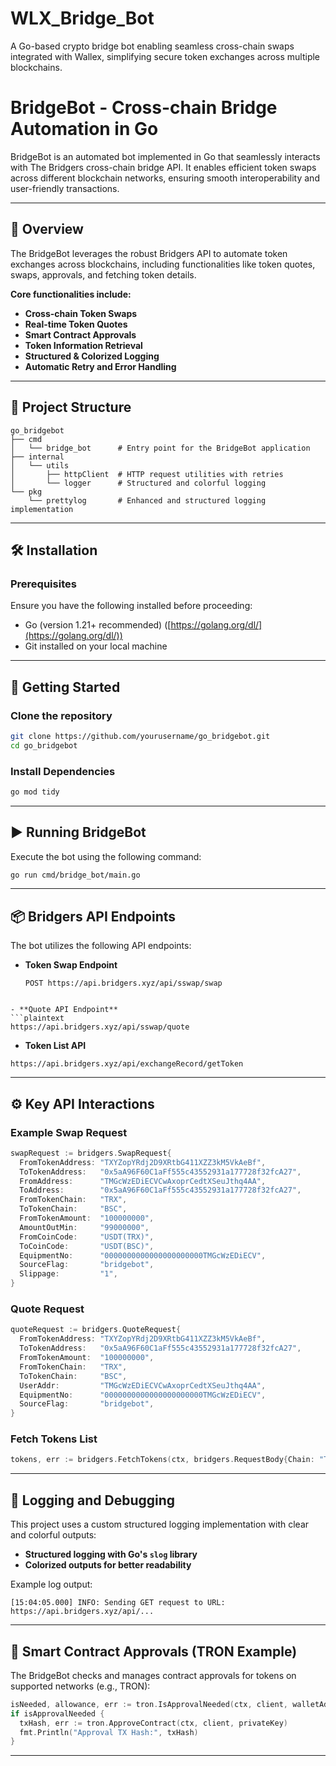 # WLX_Bridge_Bot
A Go-based crypto bridge bot enabling seamless cross-chain swaps integrated with Wallex, simplifying secure token exchanges across multiple blockchains.

# BridgeBot - Cross-chain Bridge Automation in Go

BridgeBot is an automated bot implemented in Go that seamlessly interacts with The Bridgers cross-chain bridge API. It enables efficient token swaps across different blockchain networks, ensuring smooth interoperability and user-friendly transactions.

---

## 🚀 Overview

The BridgeBot leverages the robust Bridgers API to automate token exchanges across blockchains, including functionalities like token quotes, swaps, approvals, and fetching token details.

**Core functionalities include:**

- **Cross-chain Token Swaps**
- **Real-time Token Quotes**
- **Smart Contract Approvals**
- **Token Information Retrieval**
- **Structured & Colorized Logging**
- **Automatic Retry and Error Handling**

---

## 📂 Project Structure

```plaintext
go_bridgebot
├── cmd
│   └── bridge_bot      # Entry point for the BridgeBot application
├── internal
│   └── utils
│       ├── httpClient  # HTTP request utilities with retries
│       └── logger      # Structured and colorful logging
└── pkg
    └── prettylog       # Enhanced and structured logging implementation
```

---

## 🛠️ Installation

### Prerequisites

Ensure you have the following installed before proceeding:

- Go (version 1.21+ recommended) ([https://golang.org/dl/](https://golang.org/dl/))
- Git installed on your local machine

---

## 🔧 Getting Started

### Clone the repository

```bash
git clone https://github.com/yourusername/go_bridgebot.git
cd go_bridgebot
```

### Install Dependencies

```bash
go mod tidy
```

---

## ▶️ Running BridgeBot

Execute the bot using the following command:

```bash
go run cmd/bridge_bot/main.go
```

---

## 📦 Bridgers API Endpoints

The bot utilizes the following API endpoints:

- **Token Swap Endpoint**
  ```plaintext
  POST https://api.bridgers.xyz/api/sswap/swap
```

- **Quote API Endpoint**
```plaintext
https://api.bridgers.xyz/api/sswap/quote
```

- **Token List API**
```plaintext
https://api.bridgers.xyz/api/exchangeRecord/getToken
```

---

## ⚙️ Key API Interactions

### Example Swap Request

```go
swapRequest := bridgers.SwapRequest{
  FromTokenAddress: "TXYZopYRdj2D9XRtbG411XZZ3kM5VkAeBf",
  ToTokenAddress:   "0x5aA96F60C1aFf555c43552931a177728f32fcA27",
  FromAddress:      "TMGcWzEDiECVCwAxoprCedtXSeuJthq4AA",
  ToAddress:        "0x5aA96F60C1aFf555c43552931a177728f32fcA27",
  FromTokenChain:   "TRX",
  ToTokenChain:     "BSC",
  FromTokenAmount:  "100000000",
  AmountOutMin:     "99000000",
  FromCoinCode:     "USDT(TRX)",
  ToCoinCode:       "USDT(BSC)",
  EquipmentNo:      "0000000000000000000000TMGcWzEDiECV",
  SourceFlag:       "bridgebot",
  Slippage:         "1",
}
```

### Quote Request

```go
quoteRequest := bridgers.QuoteRequest{
  FromTokenAddress: "TXYZopYRdj2D9XRtbG411XZZ3kM5VkAeBf",
  ToTokenAddress:   "0x5aA96F60C1aFf555c43552931a177728f32fcA27",
  FromTokenAmount:  "100000000",
  FromTokenChain:   "TRX",
  ToTokenChain:     "BSC",
  UserAddr:         "TMGcWzEDiECVCwAxoprCedtXSeuJthq4AA",
  EquipmentNo:      "0000000000000000000000TMGcWzEDiECV",
  SourceFlag:       "bridgebot",
}
```

### Fetch Tokens List

```go
tokens, err := bridgers.FetchTokens(ctx, bridgers.RequestBody{Chain: "TRX"})
```

---

## 📖 Logging and Debugging

This project uses a custom structured logging implementation with clear and colorful outputs:

- **Structured logging with Go's `slog` library**
- **Colorized outputs for better readability**

Example log output:
```
[15:04:05.000] INFO: Sending GET request to URL: https://api.bridgers.xyz/api/...
```

---

## 🔐 Smart Contract Approvals (TRON Example)

The BridgeBot checks and manages contract approvals for tokens on supported networks (e.g., TRON):

```go
isNeeded, allowance, err := tron.IsApprovalNeeded(ctx, client, walletAddr)
if isApprovalNeeded {
  txHash, err := tron.ApproveContract(ctx, client, privateKey)
  fmt.Println("Approval TX Hash:", txHash)
}
```

---
